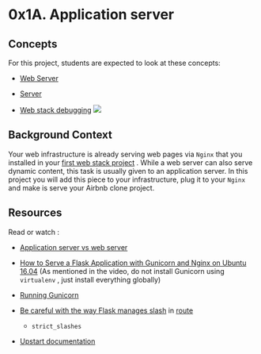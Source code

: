 # 0x1A. Application server
## Concepts
For this project, students are expected to look at these concepts:
* [Web Server](https://intranet.hbtn.io/concepts/17)

* [Server](https://intranet.hbtn.io/concepts/67)

* [Web stack debugging](https://intranet.hbtn.io/concepts/68)
![](https://holbertonintranet.s3.amazonaws.com/uploads/medias/2018/9/c7d1ed0a2e10d1b4e9b3.jpg?X-Amz-Algorithm=AWS4-HMAC-SHA256&X-Amz-Credential=AKIARDDGGGOU5BHMTQX4%2F20220224%2Fus-east-1%2Fs3%2Faws4_request&X-Amz-Date=20220224T083834Z&X-Amz-Expires=86400&X-Amz-SignedHeaders=host&X-Amz-Signature=b2e9556e53e3a4cc0e1ad3b5647e2d73ff833c22f7f22e5728d00cd3f6fa288f) 

## Background Context
[](https://youtu.be/pSrKT7m4Ego)

Your web infrastructure is already serving web pages via   ` Nginx `   that you installed in your  [first web stack project](https://intranet.hbtn.io/rltoken/RrbqMLWOJUyVaWdXsnpvXw) 
 . While a web server can also serve dynamic content, this task is usually given to an application server. In this project you will add this piece to your infrastructure, plug it to your   ` Nginx `   and make is serve your Airbnb clone project.
## Resources
Read or watch :
* [Application server vs web server](https://intranet.hbtn.io/rltoken/RerpYBxsgrpIorHjbDgulw) 

* [How to Serve a Flask Application with Gunicorn and Nginx on Ubuntu 16.04](https://intranet.hbtn.io/rltoken/uosy5QXdMbDPA1tFTR1eoA) 
 (As mentioned in the video, do not install Gunicorn using  ` virtualenv ` , just install everything globally)
* [Running Gunicorn](https://intranet.hbtn.io/rltoken/QTnnkj6vfQV9ovW_eYWWDQ)

* [Be careful with the way Flask manages slash](https://intranet.hbtn.io/rltoken/whE8do28ZiJJoJLyb1ACwA) 
 in [route](https://intranet.hbtn.io/rltoken/JLjrXD4MLS3rUkQr5QyxtA)
  -  ` strict_slashes `
* [Upstart documentation](https://intranet.hbtn.io/rltoken/rldSTo2ZFS8clyTHH3SyBg)
